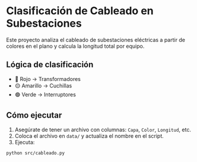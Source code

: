 # Clasificación de Cableado en Subestaciones

Este proyecto analiza el cableado de subestaciones eléctricas a partir de colores en el plano y calcula la longitud total por equipo.

## Lógica de clasificación

- 🔴 Rojo → Transformadores
- 🟡 Amarillo → Cuchillas
- 🟢 Verde → Interruptores

## Cómo ejecutar

1. Asegúrate de tener un archivo con columnas: `Capa`, `Color`, `Longitud`, etc.
2. Coloca el archivo en `data/` y actualiza el nombre en el script.
3. Ejecuta:

```bash
python src/cableado.py

